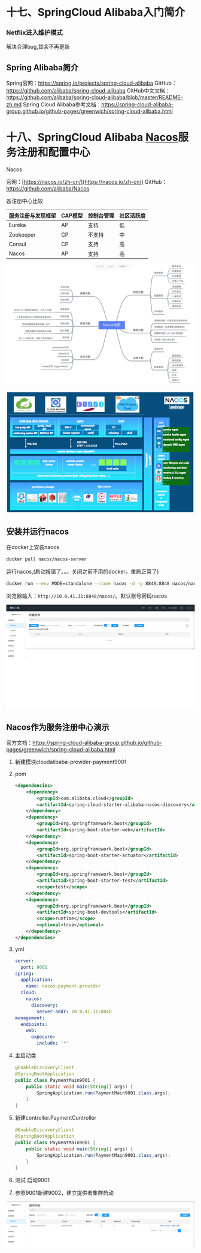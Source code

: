 # 十七、SpringCloud Alibaba入门简介

### Netflix进入维护模式

解决合理bug,其余不再更新

## Spring Alibaba简介

Spring官网：https://spring.io/projects/spring-cloud-alibaba
GitHub：https://github.com/alibaba/spring-cloud-alibaba
GitHub中文文档：https://github.com/alibaba/spring-cloud-alibaba/blob/master/README-zh.md
Spring Cloud Alibaba参考文档：https://spring-cloud-alibaba-group.github.io/github-pages/greenwich/spring-cloud-alibaba.html





# 十八、SpringCloud Alibaba [Nacos](https://so.csdn.net/so/search?q=Nacos&spm=1001.2101.3001.7020)服务注册和配置中心

Nacos

官网：[https://nacos.io/zh-cn/](https://nacos.io/zh-cn/)
GitHub：https://github.com/alibaba/Nacos

各注册中心比较

| 服务注册与发现框架 | CAP模型 | 控制台管理 | 社区活跃度 |
| ------------------ | ------- | ---------- | ---------- |
| Eureka             | AP      | 支持       | 低         |
| Zookeeper          | CP      | 不支持     | 中         |
| Consul             | CP      | 支持       | 高         |
| Nacos              | AP      | 支持       | 高         |

![nacos_map](images/SpringCloudAlibaba/nacosMap.jpg)

![nacos_landscape.png](images/SpringCloudAlibaba/1533045871534-e64b8031-008c-4dfc-b6e8-12a597a003fb.png)

## 安装并运行nacos

在docker上安装nacos

```sh
docker pull nacos/nacos-server
```

运行nacos,(启动报错了。。。关闭之前不用的docker，重启正常了)

```sh
docker run --env MODE=standalone --name nacos -d -p 8848:8848 nacos/nacos-server
```

浏览器输入：`http://10.0.41.31:8848/nacos/`。默认账号密码nacos

![image-20221201201456232](images/SpringCloudAlibaba/image-20221201201456232.png)



## Nacos作为服务注册中心演示

官方文档：https://spring-cloud-alibaba-group.github.io/github-pages/greenwich/spring-cloud-alibaba.html



1. 新建模块cloudalibaba-provider-payment9001

2. pom

   ```xml
   <dependencies>
       <dependency>
           <groupId>com.alibaba.cloud</groupId>
           <artifactId>spring-cloud-starter-alibaba-nacos-discovery</artifactId>
       </dependency>
       <dependency>
           <groupId>org.springframework.boot</groupId>
           <artifactId>spring-boot-starter-web</artifactId>
       </dependency>
       <dependency>
           <groupId>org.springframework.boot</groupId>
           <artifactId>spring-boot-starter-actuator</artifactId>
       </dependency>
       <dependency>
           <groupId>org.springframework.boot</groupId>
           <artifactId>spring-boot-starter-test</artifactId>
           <scope>test</scope>
       </dependency>
       <dependency>
           <groupId>org.springframework.boot</groupId>
           <artifactId>spring-boot-devtools</artifactId>
           <scope>runtime</scope>
           <optional>true</optional>
       </dependency>
   </dependencies>
   ```

3. yml

   ```yml
   server:
     port: 9001
   spring:
     application:
       name: nacos-payment-provider
     cloud:
       nacos:
         discovery:
           server-addr: 10.0.41.31:8848
   management:
     endpoints:
       web:
         exposure:
           include: '*'
   ```

4. 主启动类

   ```java
   @EnableDiscoveryClient
   @SpringBootApplication
   public class PaymentMain9001 {
       public static void main(String[] args) {
           SpringApplication.run(PaymentMain9001.class,args);
       }
   }
   ```

5. 新建controller.PaymentController

   ```java
   @EnableDiscoveryClient
   @SpringBootApplication
   public class PaymentMain9001 {
       public static void main(String[] args) {
           SpringApplication.run(PaymentMain9001.class,args);
       }
   }
   ```

6. 测试 启动9001

7. 参照9001新建9002，建立提供者集群启动

![image-20221201202041464](images/SpringCloudAlibaba/image-20221201202041464.png)